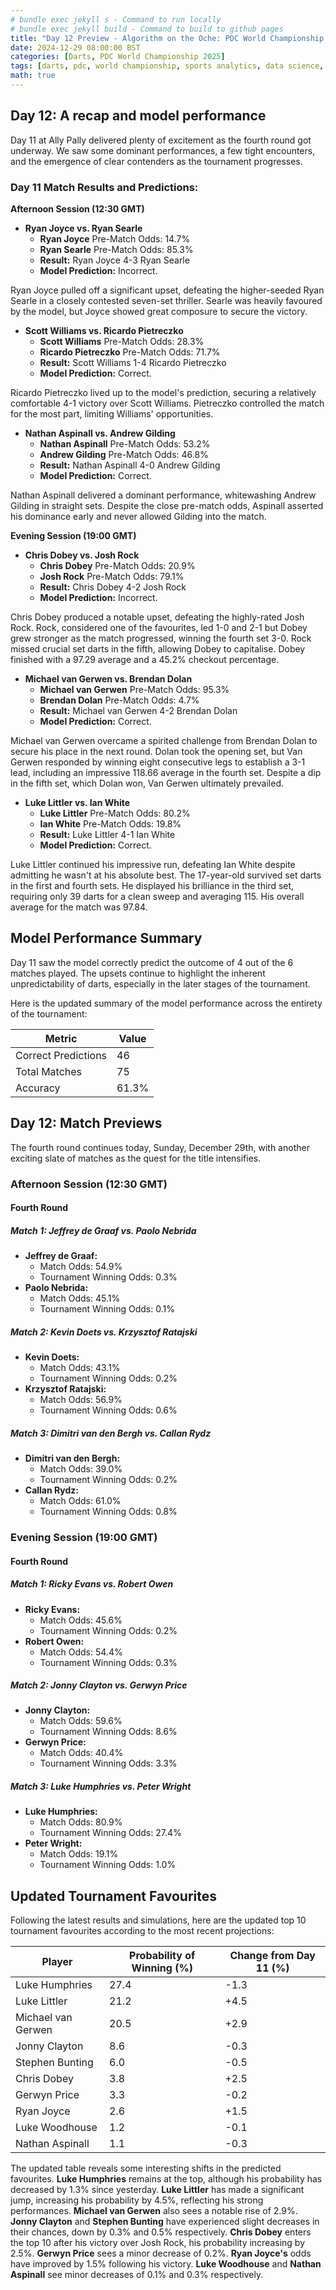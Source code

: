 ```yaml
---
# bundle exec jekyll s - Command to run locally
# bundle exec jekyll build - Command to build to github pages
title: "Day 12 Preview - Algorithm on the Oche: PDC World Championship 2025"
date: 2024-12-29 08:00:00 BST
categories: [Darts, PDC World Championship 2025]
tags: [darts, pdc, world championship, sports analytics, data science, statistics, python, pandas, numpy, web scraping, data collection, elo rating, machine learning, predictive modeling, monte carlo simulation, tournament simulation, probability analysis, match odds, player rankings, data visualization, sports prediction, oche, ally pally, data-driven insights, statistical modeling]
math: true
---
```


## Day 12: A recap and model performance

Day 11 at Ally Pally delivered plenty of excitement as the fourth round got underway. We saw some dominant performances, a few tight encounters, and the emergence of clear contenders as the tournament progresses.

### Day 11 Match Results and Predictions:

**Afternoon Session (12:30 GMT)**

*   **Ryan Joyce vs. Ryan Searle**
    *   **Ryan Joyce** Pre-Match Odds: 14.7%
    *   **Ryan Searle** Pre-Match Odds: 85.3%
    *   **Result:** Ryan Joyce 4-3 Ryan Searle
    *   **Model Prediction:** Incorrect.

Ryan Joyce pulled off a significant upset, defeating the higher-seeded Ryan Searle in a closely contested seven-set thriller. Searle was heavily favoured by the model, but Joyce showed great composure to secure the victory.

*   **Scott Williams vs. Ricardo Pietreczko**
    *   **Scott Williams** Pre-Match Odds: 28.3%
    *   **Ricardo Pietreczko** Pre-Match Odds: 71.7%
    *   **Result:** Scott Williams 1-4 Ricardo Pietreczko
    *   **Model Prediction:** Correct.

Ricardo Pietreczko lived up to the model's prediction, securing a relatively comfortable 4-1 victory over Scott Williams. Pietreczko controlled the match for the most part, limiting Williams' opportunities.

*   **Nathan Aspinall vs. Andrew Gilding**
    *   **Nathan Aspinall** Pre-Match Odds: 53.2%
    *   **Andrew Gilding** Pre-Match Odds: 46.8%
    *   **Result:** Nathan Aspinall 4-0 Andrew Gilding
    *   **Model Prediction:** Correct.

Nathan Aspinall delivered a dominant performance, whitewashing Andrew Gilding in straight sets. Despite the close pre-match odds, Aspinall asserted his dominance early and never allowed Gilding into the match.

**Evening Session (19:00 GMT)**

*   **Chris Dobey vs. Josh Rock**
    *   **Chris Dobey** Pre-Match Odds: 20.9%
    *   **Josh Rock** Pre-Match Odds: 79.1%
    *   **Result:** Chris Dobey 4-2 Josh Rock
    *   **Model Prediction:** Incorrect.

Chris Dobey produced a notable upset, defeating the highly-rated Josh Rock. Rock, considered one of the favourites, led 1-0 and 2-1 but Dobey grew stronger as the match progressed, winning the fourth set 3-0. Rock missed crucial set darts in the fifth, allowing Dobey to capitalise. Dobey finished with a 97.29 average and a 45.2% checkout percentage.

*   **Michael van Gerwen vs. Brendan Dolan**
    *   **Michael van Gerwen** Pre-Match Odds: 95.3%
    *   **Brendan Dolan** Pre-Match Odds: 4.7%
    *   **Result:** Michael van Gerwen 4-2 Brendan Dolan
    *   **Model Prediction:** Correct.

Michael van Gerwen overcame a spirited challenge from Brendan Dolan to secure his place in the next round. Dolan took the opening set, but Van Gerwen responded by winning eight consecutive legs to establish a 3-1 lead, including an impressive 118.66 average in the fourth set. Despite a dip in the fifth set, which Dolan won, Van Gerwen ultimately prevailed.

*   **Luke Littler vs. Ian White**
    *   **Luke Littler** Pre-Match Odds: 80.2%
    *   **Ian White** Pre-Match Odds: 19.8%
    *   **Result:** Luke Littler 4-1 Ian White
    *   **Model Prediction:** Correct.

Luke Littler continued his impressive run, defeating Ian White despite admitting he wasn't at his absolute best. The 17-year-old survived set darts in the first and fourth sets. He displayed his brilliance in the third set, requiring only 39 darts for a clean sweep and averaging 115. His overall average for the match was 97.84.

## Model Performance Summary

Day 11 saw the model correctly predict the outcome of 4 out of the 6 matches played. The upsets continue to highlight the inherent unpredictability of darts, especially in the later stages of the tournament.

Here is the updated summary of the model performance across the entirety of the tournament:

| Metric          | Value |
| --------------- | ----- |
| Correct Predictions | 46   |
| Total Matches   | 75  |
| Accuracy        | 61.3%   |

## Day 12: Match Previews

The fourth round continues today, Sunday, December 29th, with another exciting slate of matches as the quest for the title intensifies.

### Afternoon Session (12:30 GMT)

#### Fourth Round

##### Match 1: Jeffrey de Graaf vs. Paolo Nebrida

*   **Jeffrey de Graaf:**
    *   Match Odds: 54.9%
    *   Tournament Winning Odds: 0.3%
*   **Paolo Nebrida:**
    *   Match Odds: 45.1%
    *   Tournament Winning Odds: 0.1%

##### Match 2: Kevin Doets vs. Krzysztof Ratajski

*   **Kevin Doets:**
    *   Match Odds: 43.1%
    *   Tournament Winning Odds: 0.2%
*   **Krzysztof Ratajski:**
    *   Match Odds: 56.9%
    *   Tournament Winning Odds: 0.6%

##### Match 3: Dimitri van den Bergh vs. Callan Rydz

*   **Dimitri van den Bergh:**
    *   Match Odds: 39.0%
    *   Tournament Winning Odds: 0.2%
*   **Callan Rydz:**
    *   Match Odds: 61.0%
    *   Tournament Winning Odds: 0.8%

### Evening Session (19:00 GMT)

#### Fourth Round

##### Match 1: Ricky Evans vs. Robert Owen

*   **Ricky Evans:**
    *   Match Odds: 45.6%
    *   Tournament Winning Odds: 0.2%
*   **Robert Owen:**
    *   Match Odds: 54.4%
    *   Tournament Winning Odds: 0.3%

##### Match 2: Jonny Clayton vs. Gerwyn Price

*   **Jonny Clayton:**
    *   Match Odds: 59.6%
    *   Tournament Winning Odds: 8.6%
*   **Gerwyn Price:**
    *   Match Odds: 40.4%
    *   Tournament Winning Odds: 3.3%

##### Match 3: Luke Humphries vs. Peter Wright

*   **Luke Humphries:**
    *   Match Odds: 80.9%
    *   Tournament Winning Odds: 27.4%
*   **Peter Wright:**
    *   Match Odds: 19.1%
    *   Tournament Winning Odds: 1.0%

## Updated Tournament Favourites

Following the latest results and simulations, here are the updated top 10 tournament favourites according to the most recent projections:

| Player             | Probability of Winning (%) | Change from Day 11 (%) |
| ------------------ | -------------------------- | ---------------------- |
| Luke Humphries     | 27.4                       | -1.3                   |
| Luke Littler       | 21.2                       | +4.5                   |
| Michael van Gerwen | 20.5                       | +2.9                   |
| Jonny Clayton      | 8.6                        | -0.3                   |
| Stephen Bunting    | 6.0                        | -0.5                   |
| Chris Dobey        | 3.8                        | +2.5                   |
| Gerwyn Price       | 3.3                        | -0.2                   |
| Ryan Joyce         | 2.6                        | +1.5                   |
| Luke Woodhouse     | 1.2                        | -0.1                   |
| Nathan Aspinall    | 1.1                        | -0.3                   |

The updated table reveals some interesting shifts in the predicted favourites. **Luke Humphries** remains at the top, although his probability has decreased by 1.3% since yesterday. **Luke Littler** has made a significant jump, increasing his probability by 4.5%, reflecting his strong performances. **Michael van Gerwen** also sees a notable rise of 2.9%. **Jonny Clayton** and **Stephen Bunting** have experienced slight decreases in their chances, down by 0.3% and 0.5% respectively. **Chris Dobey** enters the top 10 after his victory over Josh Rock, his probability increasing by 2.5%. **Gerwyn Price** sees a minor decrease of 0.2%. **Ryan Joyce's** odds have improved by 1.5% following his victory. **Luke Woodhouse** and **Nathan Aspinall** see minor decreases of 0.1% and 0.3% respectively.
